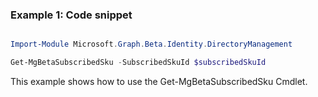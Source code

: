 ### Example 1: Code snippet

```powershell

Import-Module Microsoft.Graph.Beta.Identity.DirectoryManagement

Get-MgBetaSubscribedSku -SubscribedSkuId $subscribedSkuId

```
This example shows how to use the Get-MgBetaSubscribedSku Cmdlet.

